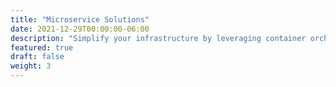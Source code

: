 ```yaml
---
title: "Microservice Solutions"
date: 2021-12-29T00:00:00-06:00
description: "Simplify your infrastructure by leveraging container orchestration (Docker Swarm, Kubernetes, Nomad, and more)."
featured: true
draft: false
weight: 3
---
```

